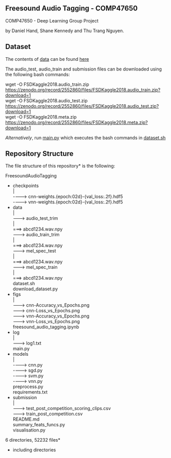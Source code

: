 ## Freesound Audio Tagging - COMP47650

COMP47650 - Deep Learning Group Project     

by Daniel Hand, Shane Kennedy and Thu Trang Nguyen.       

## Dataset
The contents of [data](https://github.com/DanH139/ucd/tree/master/Deep%20Learning/Freesound%20Audio%20Tagging/data) can be found [here](https://ucd-my.sharepoint.com/:u:/g/personal/daniel_hand_ucdconnect_ie/EZVF_TnCRnpOtuqch0sGDv8B_fPaLB0vkQffHID8LUiWSQ?e=T5g7de)      

The audio_test, audio_train and submission files can be downloaded using the following bash commands:     

wget -O FSDKaggle2018.audio_train.zip https://zenodo.org/record/2552860/files/FSDKaggle2018.audio_train.zip?download=1          
wget -O FSDKaggle2018.audio_test.zip https://zenodo.org/record/2552860/files/FSDKaggle2018.audio_test.zip?download=1        
wget -O FSDKaggle2018.meta.zip https://zenodo.org/record/2552860/files/FSDKaggle2018.meta.zip?download=1        

*Alternatively*, run [main.py](https://github.com/DanH139/ucd/blob/master/Deep%20Learning/Freesound%20Audio%20Tagging/main.py) which executes the bash commands in [dataset.sh](https://github.com/DanH139/ucd/blob/master/Deep%20Learning/Freesound%20Audio%20Tagging/dataset.sh)

        
            
## Repository Structure
The file structure of this repository* is the following:

FreesoundAudioTagging       
- checkpoints        
   |        
    ----> cnn-weights.{epoch:02d}-{val_loss:.2f}.hdf5       
    ----> vnn-weights.{epoch:02d}-{val_loss:.2f}.hdf5       
- data      
    |              
     ---> audio_test_trim       
        |       
        ===> abcd1234.wav.npy       
     ---> audio_train_trim      
        |       
        ===> abcd1234.wav.npy       
     ---> mel_spec_test     
        |       
        ===> abcd1234.wav.npy       
     ---> mel_spec_train        
        |       
        ===> abcd1234.wav.npy       
dataset.sh      
download_dataset.py     
- figs      
    |       
     ---> cnn-Accuracy_vs_Epochs.png        
     ---> cnn-Loss_vs_Epochs.png        
     ---> vnn-Accuracy_vs_Epochs.png        
     ---> vnn-Loss_vs_Epochs.png        
freesound_audio_tagging.ipynb       
- log       
    |       
     ---> log1.txt      
main.py     
- models        
    |       
    ----> cnn.py        
    ----> sgd.py        
    ----> svm.py        
    ----> vnn.py        
preprocess.py       
requirements.txt        
- submission        
    |       
     ---> test_post_competition_scoring_clips.csv       
     ---> train_post_competition.csv        
README.md       
summary_feats_funcs.py      
visualisation.py        
                                        
6 directories, 52232 files*


* including directories

